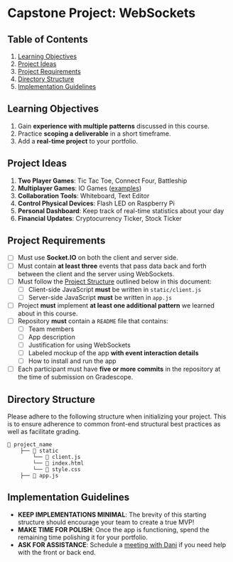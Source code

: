 # Capstone Project: WebSockets

<!-- omit in toc -->
## Table of Contents

1. [Learning Objectives](#learning-objectives)
1. [Project Ideas](#project-ideas)
1. [Project Requirements](#project-requirements)
1. [Directory Structure](#directory-structure)
1. [Implementation Guidelines](#implementation-guidelines)

## Learning Objectives

1. Gain **experience with multiple patterns** discussed in this course.
1. Practice **scoping a deliverable** in a short timeframe.
1. Add a **real-time project** to your portfolio.

## Project Ideas

1. **Two Player Games**: Tic Tac Toe, Connect Four, Battleship
2. **Multiplayer Games**:  IO Games ([examples](https://www.tomsguide.com/round-up/best-io-games))
3. **Collaboration Tools**: Whiteboard, Text Editor
4. **Control Physical Devices**: Flash LED on Raspberry Pi
5. **Personal Dashboard**: Keep track of real-time statistics about your day
6. **Financial Updates**: Cryptocurrency Ticker, Stock Ticker

## Project Requirements

- [ ] Must use **Socket.IO** on both the client and server side.
- [ ] Must contain **at least three** events that pass data back and forth between the client and the server using WebSockets.
- [ ] Must follow the [Project Structure](#directory-structure)  outlined below in this document:
	- [ ] Client-side JavaScript **must** be written in  `static/client.js`
	- [ ] Server-side JavaScript **must** be written in  `app.js`
- [ ] Project **must** implement **at least one additional pattern** we learned about in this course.
- [ ] Repository **must** contain a `README` file that contains:
	- [ ] Team members
	- [ ] App description
	- [ ] Justification for using WebSockets
	- [ ] Labeled mockup of the app **with event interaction details**
	- [ ] How to install and run the app
- [ ] Each participant must have **five or more commits** in the repository at the time of submission on Gradescope.

## Directory Structure

Please adhere to the following structure when initializing your project. This is to ensure adherence to common front-end structural best practices as well as facilitate grading.

```
📂 project_name
	├── 📂 static
	    └── 📄 client.js
	    └── 📄 index.html
        └── 📄 style.css
	├── 📄 app.js
```

## Implementation Guidelines

- **KEEP IMPLEMENTATIONS MINIMAL**: The brevity of this starting structure should encourage your team to create a true MVP!
- **MAKE TIME FOR POLISH**: Once the app is functioning, spend the remaining time polishing it for your portfolio.
- **ASK FOR ASSISTANCE**: Schedule a [meeting with Dani](https://bit.ly/dani-meeting) if you need help with the front or back end.
